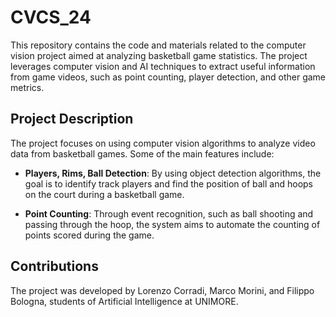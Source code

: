 # CVCS_24

This repository contains the code and materials related to the computer vision project aimed at analyzing basketball game statistics. The project leverages computer vision and AI techniques to extract useful information from game videos, such as point counting, player detection, and other game metrics.

## Project Description

The project focuses on using computer vision algorithms to analyze video data from basketball games. Some of the main features include:

- **Players, Rims, Ball Detection**: By using object detection algorithms, the goal is to identify track players and find the position of ball and hoops on the court during a basketball game.

- **Point Counting**: Through event recognition, such as ball shooting and passing through the hoop, the system aims to automate the counting of points scored during the game.


## Contributions

The project was developed by Lorenzo Corradi, Marco Morini, and Filippo Bologna, students of Artificial Intelligence at UNIMORE.

